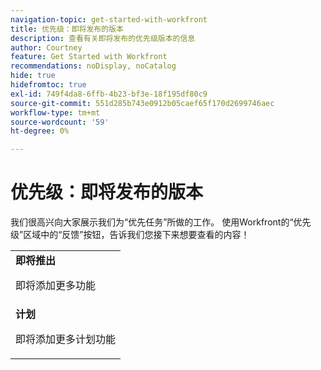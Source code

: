 ```yaml
---
navigation-topic: get-started-with-workfront
title: 优先级：即将发布的版本
description: 查看有关即将发布的优先级版本的信息
author: Courtney
feature: Get Started with Workfront
recommendations: noDisplay, noCatalog
hide: true
hidefromtoc: true
exl-id: 749f4da8-6ffb-4b23-bf3e-18f195df80c9
source-git-commit: 551d285b743e0912b05caef65f170d2699746aec
workflow-type: tm+mt
source-wordcount: '59'
ht-degree: 0%

---
```


# 优先级：即将发布的版本

我们很高兴向大家展示我们为“优先任务”所做的工作。 使用Workfront的“优先级”区域中的“反馈”按钮，告诉我们您接下来想要查看的内容！

<table>
  <tr>
    <td><strong>即将推出</strong>
   <p>即将添加更多功能</p>
    </td>
  </tr>
  <tr>
    <td><strong>计划</strong>
<p>即将添加更多计划功能</p>
    </td>
  </tr>
</table>
